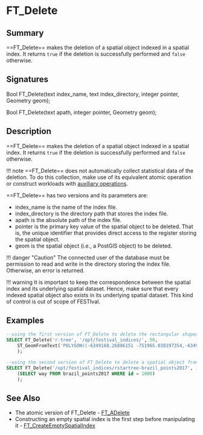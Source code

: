 # FT_Delete

## Summary

==FT_Delete== makes the deletion of a spatial object indexed in a spatial index. It returns `true` if the deletion is successfully performed and `false` otherwise.

## Signatures

Bool <span class="function">FT_Delete</span>(text <span class="param">index_name</span>, text <span class="param">index_directory</span>, integer <span class="param">pointer</span>, Geometry <span class="param">geom</span>);

Bool <span class="function">FT_Delete</span>(text <span class="param">apath</span>, integer <span class="param">pointer</span>, Geometry <span class="param">geom</span>);

## Description

==FT_Delete== makes the deletion of a spatial object indexed in a spatial index. It returns `true` if the deletion is successfully performed and `false` otherwise. 

!!! note
	==FT_Delete== does not automatically collect statistical data of the deletion. To do this collection, make use of its equivalent atomic operation or construct workloads with [auxiliary operations](../overview/#auxiliary_operations).

==FT_Delete== has two versions and its parameters are:

* <span class="param">index_name</span> is the name of the index file.
* <span class="param">index_directory</span> is the directory path that stores the index file.
* <span class="param">apath</span> is the absolute path of the index file.
* <span class="param">pointer</span> is the primary key value of the spatial object to be deleted. That is, the unique identifier that provides direct access to the register storing the spatial object.
* <span class="param">geom</span> is the spatial object (i.e., a PostGIS object) to be deleted.

!!! danger "Caution"
	 The connected user of the database must be permission to read and write in the directory storing the index file. Otherwise, an error is returned.

!!! warning
	It is important to keep the correspondence between the spatial index and its underlying spatial dataset. Hence, make sure that every indexed spatial object also exists in its underlying spatial dataset. This kind of control is out of scope of FESTIval.

## Examples

``` SQL
--using the first version of FT_Delete to delete the rectangular shaped object of the FT_Insert example
SELECT FT_Delete('r-tree', '/opt/festival_indices/', 50, 
	ST_GeomFromText('POLYGON((-6349160.26886151 -751965.038197354,-6349160.26886151 -606557.85245731,-6211936.96741955 -606557.85245731,-6211936.96741955 -751965.038197354,-6349160.26886151 -751965.038197354))', 3857)
	);

--using the second version of FT_Delete to delete a spatial object from a spatial index. The spatial object is obtained from the underlying spatial dataset of the spatial index
SELECT FT_Delete('/opt/festival_indices/rstartree-brazil_points2017', 1000, 
	(SELECT way FROM brazil_points2017 WHERE id = 1000)
	);
```

## See Also

* The atomic version of FT_Delete - [FT_ADelete](../ft_adelete)
* Constructing an empty spatial index is the first step before manipulating it - [FT_CreateEmptySpatialIndex](../ft_createemptyspatialindex)